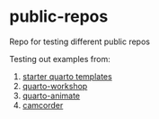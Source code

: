 # public-repos
Repo for testing different public repos

Testing out examples from: 
  1) [starter quarto templates](https://quarto.org/docs/extensions/starter-templates.html)
  2) [quarto-workshop](https://github.com/cwickham/quarto-workshop-website/tree/main/1-hello-quarto)
  3) [quarto-animate](https://github.com/mcanouil/quarto-animate?tab=readme-ov-file)
  4) [camcorder](https://github.com/thebioengineer/camcorder)
